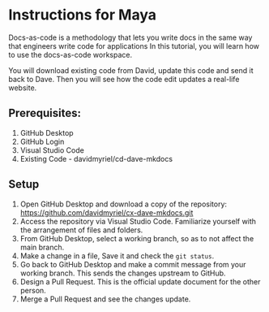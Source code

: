 # Instructions for Maya

Docs-as-code is a methodology that lets you write docs in the same way that engineers write code for applications In this tutorial, you will learn how to use the docs-as-code workspace. 

You will download existing code from David, update this code and send it back to Dave. Then you will see how the code edit updates a real-life website.

## Prerequisites:

1. GitHub Desktop
2. GitHub Login
3. Visual Studio Code
4. Existing Code - davidmyriel/cd-dave-mkdocs

## Setup

1. Open GitHub Desktop and download a copy of the repository: https://github.com/davidmyriel/cx-dave-mkdocs.git 
2. Access the repository via Visual Studio Code. Familiarize yourself with the arrangement of files and folders.
3. From GitHub Desktop, select a working branch, so as to not affect the main branch.
4. Make a change in a file, Save it and check the `git status`.
5. Go back to GitHub Desktop and make a commit message from your working branch. This sends the changes upstream to GitHub.
6. Design a Pull Request. This is the official update document for the other person.
7. Merge a Pull Request and see the changes update. 
